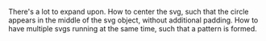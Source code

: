 There's a lot to expand upon.
How to center the svg, such that the circle appears in the middle of the svg object, without additional padding.
How to have multiple svgs running at the same time, such that a pattern is formed.